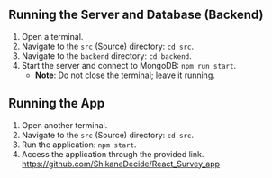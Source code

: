 ## Running the Server and Database (Backend)

1. Open a terminal.
2. Navigate to the `src` (Source) directory: `cd src`.
3. Navigate to the `backend` directory: `cd backend`.
4. Start the server and connect to MongoDB: `npm run start`.
   - **Note**: Do not close the terminal; leave it running.

## Running the App

1. Open another terminal.
2. Navigate to the `src` (Source) directory: `cd src`.
3. Run the application: `npm start`.
4. Access the application through the provided link.
https://github.com/ShikaneDecide/React_Survey_app
